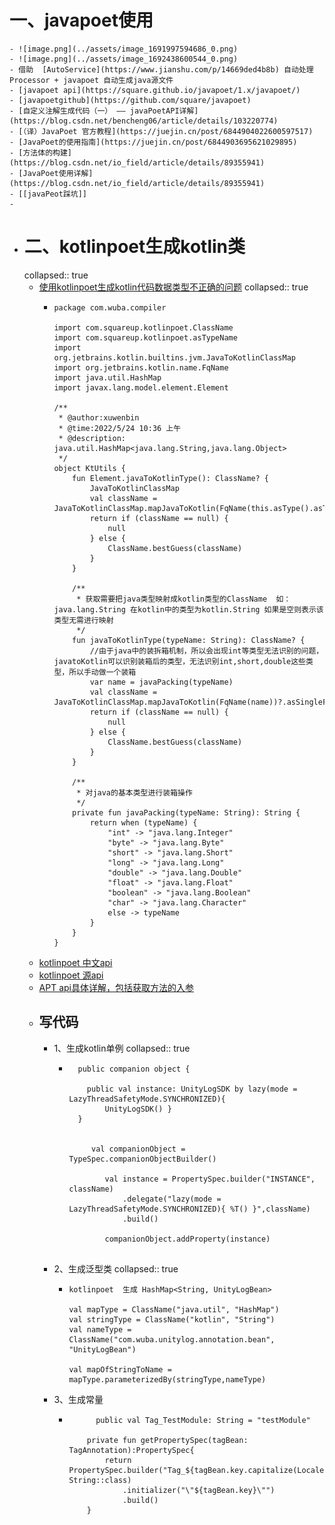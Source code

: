 # 一、javapoet使用
	- ![image.png](../assets/image_1691997594686_0.png)
	- ![image.png](../assets/image_1692438600544_0.png)
	- 借助  [AutoService](https://www.jianshu.com/p/14669ded4b8b) 自动处理Processor + javapoet 自动生成java源文件
	- [javapoet api](https://square.github.io/javapoet/1.x/javapoet/)
	- [javapoetgithub](https://github.com/square/javapoet)
	- [自定义注解生成代码（一） —— javaPoetAPI详解](https://blog.csdn.net/bencheng06/article/details/103220774)
	- [（译）JavaPoet 官方教程](https://juejin.cn/post/6844904022600597517)
	- [JavaPoet的使用指南](https://juejin.cn/post/6844903695621029895)
	- [方法体的构建](https://blog.csdn.net/io_field/article/details/89355941)
	- [JavaPoet使用详解](https://blog.csdn.net/io_field/article/details/89355941)
	- [[javaPeot踩坑]]
	-
- # 二、kotlinpoet生成kotlin类
  collapsed:: true
	- [使用kotlinpoet生成kotlin代码数据类型不正确的问题](https://www.jianshu.com/p/f41d21850cb4)
	  collapsed:: true
		- ```
		  package com.wuba.compiler
		  
		  import com.squareup.kotlinpoet.ClassName
		  import com.squareup.kotlinpoet.asTypeName
		  import org.jetbrains.kotlin.builtins.jvm.JavaToKotlinClassMap
		  import org.jetbrains.kotlin.name.FqName
		  import java.util.HashMap
		  import javax.lang.model.element.Element
		  
		  /**
		   * @author:xuwenbin
		   * @time:2022/5/24 10:36 上午
		   * @description: java.util.HashMap<java.lang.String,java.lang.Object>
		   */
		  object KtUtils {
		      fun Element.javaToKotlinType(): ClassName? {
		          JavaToKotlinClassMap
		          val className = JavaToKotlinClassMap.mapJavaToKotlin(FqName(this.asType().asTypeName().toString()))?.asSingleFqName()?.asString()
		          return if (className == null) {
		              null
		          } else {
		              ClassName.bestGuess(className)
		          }
		      }
		  
		      /**
		       * 获取需要把java类型映射成kotlin类型的ClassName  如：java.lang.String 在kotlin中的类型为kotlin.String 如果是空则表示该类型无需进行映射
		       */
		      fun javaToKotlinType(typeName: String): ClassName? {
		          //由于java中的装拆箱机制，所以会出现int等类型无法识别的问题，javatoKotlin可以识别装箱后的类型，无法识别int,short,double这些类型，所以手动做一个装箱
		          var name = javaPacking(typeName)
		          val className = JavaToKotlinClassMap.mapJavaToKotlin(FqName(name))?.asSingleFqName()?.asString()
		          return if (className == null) {
		              null
		          } else {
		              ClassName.bestGuess(className)
		          }
		      }
		  
		      /**
		       * 对java的基本类型进行装箱操作
		       */
		      private fun javaPacking(typeName: String): String {
		          return when (typeName) {
		              "int" -> "java.lang.Integer"
		              "byte" -> "java.lang.Byte"
		              "short" -> "java.lang.Short"
		              "long" -> "java.lang.Long"
		              "double" -> "java.lang.Double"
		              "float" -> "java.lang.Float"
		              "boolean" -> "java.lang.Boolean"
		              "char" -> "java.lang.Character"
		              else -> typeName
		          }
		      }
		  }
		  ```
	- [kotlinpoet 中文api](https://enzowyf.github.io/kotlinpoet.html)
	- [kotlinpoet 源api](https://square.github.io/kotlinpoet/)
	- [APT api具体详解，包括获取方法的入参](https://blog.csdn.net/u014454538/article/details/122531293)
	- ## 写代码
		- 1、生成kotlin单例
		  collapsed:: true
			- ```
			    public companion object {
			    
			      public val instance: UnityLogSDK by lazy(mode = LazyThreadSafetyMode.SYNCHRONIZED){
			          UnityLogSDK() }
			    }
			    
			    
			       val companionObject = TypeSpec.companionObjectBuilder()
			      
			          val instance = PropertySpec.builder("INSTANCE", className)
			              .delegate("lazy(mode = LazyThreadSafetyMode.SYNCHRONIZED){ %T() }",className)
			              .build()
			  
			          companionObject.addProperty(instance)
			    
			  ```
		- 2、生成泛型类
		  collapsed:: true
			- ```
			  kotlinpoet  生成 HashMap<String, UnityLogBean>
			  
			  val mapType = ClassName("java.util", "HashMap")
			  val stringType = ClassName("kotlin", "String")
			  val nameType = ClassName("com.wuba.unitylog.annotation.bean", "UnityLogBean")
			  
			  val mapOfStringToName = mapType.parameterizedBy(stringType,nameType)
			  ```
		- 3、生成常量
			- ```
			        public val Tag_TestModule: String = "testModule"
			        
			      private fun getPropertySpec(tagBean: TagAnnotation):PropertySpec{
			          return PropertySpec.builder("Tag_${tagBean.key.capitalize(Locale.ROOT)}", String::class)
			              .initializer("\"${tagBean.key}\"")
			              .build()
			      }
			  ```
